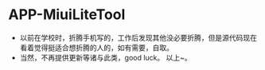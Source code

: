 # APP-MiuiLiteTool

* 以前在学校时，折腾手机写的，工作后发现其他没必要折腾，但是源代码现在看着觉得挺适合想折腾的人的，如有需要，自取。
* 当然，不再提供更新等诸与此类，good luck。
以上~。
